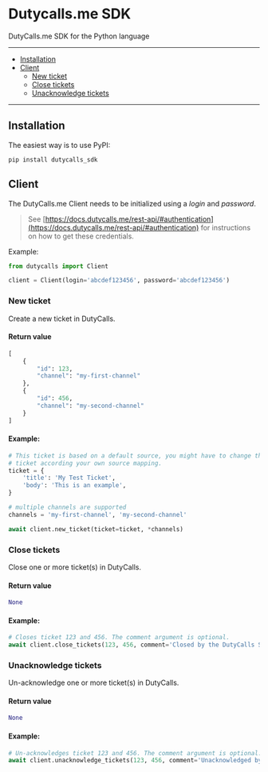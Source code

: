 # Dutycalls.me SDK

DutyCalls.me SDK for the Python language

---------------------------------------
  * [Installation](#installation)
  * [Client](#client)
    * [New ticket](#new-ticket)
    * [Close tickets](#close-tickets)
    * [Unacknowledge tickets](#unacknowledge-tickets)

---------------------------------------


## Installation

The easiest way is to use PyPI:

```
pip install dutycalls_sdk
```

## Client

The DutyCalls.me Client needs to be initialized using a *login* and *password*.
> See [https://docs.dutycalls.me/rest-api/#authentication](https://docs.dutycalls.me/rest-api/#authentication) for instructions on how to get these credentials.

Example:

```python
from dutycalls import Client

client = Client(login='abcdef123456', password='abcdef123456')
```

### New ticket

Create a new ticket in DutyCalls.

#### Return value

```python
[
    {
        "id": 123,
        "channel": "my-first-channel"
    },
    {
        "id": 456,
        "channel": "my-second-channel"
    }
]
```

#### Example:
```python
# This ticket is based on a default source, you might have to change the
# ticket according your own source mapping.
ticket = {
    'title': 'My Test Ticket',
    'body': 'This is an example',
}

# multiple channels are supported
channels = 'my-first-channel', 'my-second-channel'

await client.new_ticket(ticket=ticket, *channels)
```

### Close tickets

Close one or more ticket(s) in DutyCalls.

#### Return value

```python
None
```

#### Example:

```python
# Closes ticket 123 and 456. The comment argument is optional.
await client.close_tickets(123, 456, comment='Closed by the DutyCalls SDK')
```

### Unacknowledge tickets

Un-acknowledge one or more ticket(s) in DutyCalls.

#### Return value

```python
None
```

#### Example:

```python
# Un-acknowledges ticket 123 and 456. The comment argument is optional.
await client.unacknowledge_tickets(123, 456, comment='Unacknowledged by the DutyCalls SDK'))
```
